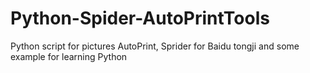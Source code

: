 # Python-Spider-AutoPrintTools
Python script for pictures AutoPrint, Sprider for Baidu tongji and some example for learning Python
